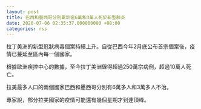 ```yaml
---
layout: post
title: 巴西和墨西哥分別累計逾6萬和3萬人死於新型肺炎
date: 2020-07-06 02:35:37.000000000 +08:00
categories: rss
---
```


拉丁美洲的新型冠狀病毒個案持續上升。自從巴西今年2月底公布首宗個案後，疫情已蔓延至區內每一個國家。

根據歐洲疾控中心的數據，至今拉丁美洲錄得超過250萬宗病例，超過10萬人死亡。

拉美最多人口的兩個國家巴西和墨西哥分別有6萬多人和3萬多人不治。

專家說，部分拉美國家的疫情可能還有幾個星期才到達頂峰。
